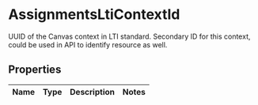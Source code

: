 

# AssignmentsLtiContextId

UUID of the Canvas context in LTI standard. Secondary ID for this context, could be used in API to identify resource as well.

## Properties

| Name | Type | Description | Notes |
|------------ | ------------- | ------------- | -------------|



